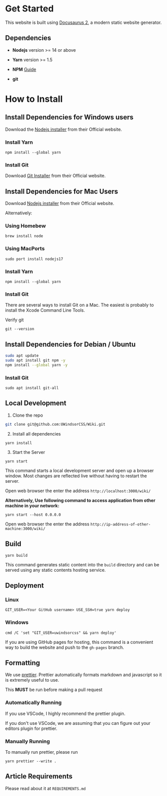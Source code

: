 # Get Started

This website is built using [Docusaurus 2](https://v2.docusaurus.io/), a modern static website generator.

## Dependencies

-   **Nodejs** version >= 14 or above

-   **Yarn** version >= 1.5

-   **NPM** [Guide](https://docs.npmjs.com/downloading-and-installing-node-js-and-npm)

-   **git**

# How to Install

## Install Dependencies for Windows users

Download the [Nodejs installer](https://nodejs.org/en/download/) from their Official website.

### Install Yarn

```
npm install --global yarn
```

### Install Git

Download [Git Installer](https://git-scm.com/download/win) from their Official website.

## Install Dependencies for Mac Users

Download [Nodejs installer](https://nodejs.org/en/download/) from their Official website.

Alternatively:

### Using Homebew

```
brew install node
```

### Using MacPorts

```
sudo port install nodejs17
```

### Install Yarn

```
npm install --global yarn
```

### Install Git

There are several ways to install Git on a Mac. The easiest is probably to install the Xcode Command Line Tools.

Verify git

```
git --version
```

## Install Dependencies for Debian / Ubuntu

```bash
sudo apt update
sudo apt install git npm -y
npm install --global yarn -y
```

### Install Git

```
sudo apt install git-all
```

## Local Development

1. Clone the repo

```bash
git clone git@github.com:UWindsorCSS/Wiki.git
```

2. Install all dependencies

```console
yarn install
```

3. Start the Server

```console
yarn start
```

This command starts a local development server and open up a browser window. Most changes are reflected live without having to restart the server.

Open web browser the enter the address `http://localhost:3000/wiki/`

**Alternatively, Use following command to access application from other machine in your network:**

`yarn start --host 0.0.0.0`

Open web browser the enter the address `http://ip-address-of-other-machine:3000/wiki/`

## Build

```console
yarn build
```

This command generates static content into the `build` directory and can be served using any static contents hosting service.

## Deployment

### Linux

```console
GIT_USER=<Your GitHub username> USE_SSH=true yarn deploy
```

### Windows

```console
cmd /C 'set "GIT_USER=uwindsorcss" && yarn deploy'
```

If you are using GitHub pages for hosting, this command is a convenient way to build the website and push to the `gh-pages` branch.

## Formatting

We use [prettier](https://prettier.io). Prettier automatically formats markdown and javascript so it is extremely useful to use.

This **MUST** be run before making a pull request

### Automatically Running

If you use VSCode, I highly recommend the prettier plugin.

If you don't use VSCode, we are assuming that you can figure out your editors plugin for prettier.

### Manually Running

To manually run prettier, please run

```console
yarn prettier --write .
```

## Article Requirements

Please read about it at `REQUIREMENTS.md`
